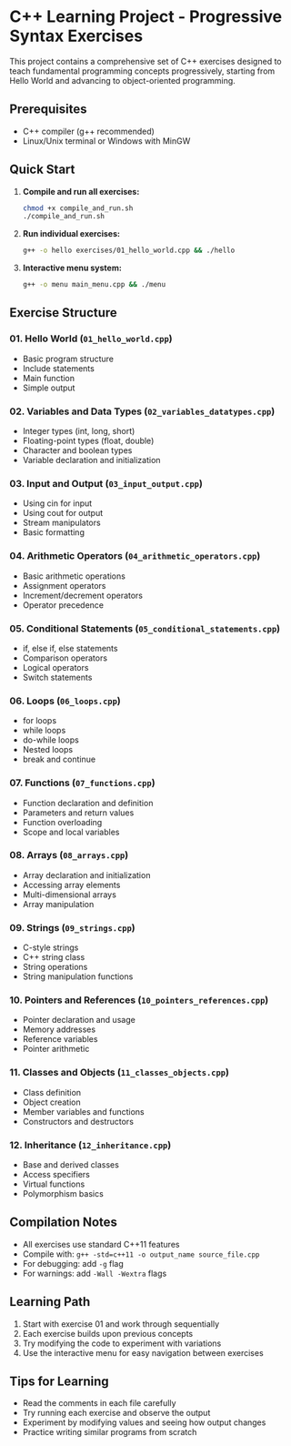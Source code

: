 # C++ Learning Project - Progressive Syntax Exercises

This project contains a comprehensive set of C++ exercises designed to teach fundamental programming concepts progressively, starting from Hello World and advancing to object-oriented programming.

## Prerequisites

- C++ compiler (g++ recommended)
- Linux/Unix terminal or Windows with MinGW

## Quick Start

1. **Compile and run all exercises:**
   ```bash
   chmod +x compile_and_run.sh
   ./compile_and_run.sh
   ```

2. **Run individual exercises:**
   ```bash
   g++ -o hello exercises/01_hello_world.cpp && ./hello
   ```

3. **Interactive menu system:**
   ```bash
   g++ -o menu main_menu.cpp && ./menu
   ```

## Exercise Structure

### 01. Hello World (`01_hello_world.cpp`)
- Basic program structure
- Include statements
- Main function
- Simple output

### 02. Variables and Data Types (`02_variables_datatypes.cpp`)
- Integer types (int, long, short)
- Floating-point types (float, double)
- Character and boolean types
- Variable declaration and initialization

### 03. Input and Output (`03_input_output.cpp`)
- Using cin for input
- Using cout for output
- Stream manipulators
- Basic formatting

### 04. Arithmetic Operators (`04_arithmetic_operators.cpp`)
- Basic arithmetic operations
- Assignment operators
- Increment/decrement operators
- Operator precedence

### 05. Conditional Statements (`05_conditional_statements.cpp`)
- if, else if, else statements
- Comparison operators
- Logical operators
- Switch statements

### 06. Loops (`06_loops.cpp`)
- for loops
- while loops
- do-while loops
- Nested loops
- break and continue

### 07. Functions (`07_functions.cpp`)
- Function declaration and definition
- Parameters and return values
- Function overloading
- Scope and local variables

### 08. Arrays (`08_arrays.cpp`)
- Array declaration and initialization
- Accessing array elements
- Multi-dimensional arrays
- Array manipulation

### 09. Strings (`09_strings.cpp`)
- C-style strings
- C++ string class
- String operations
- String manipulation functions

### 10. Pointers and References (`10_pointers_references.cpp`)
- Pointer declaration and usage
- Memory addresses
- Reference variables
- Pointer arithmetic

### 11. Classes and Objects (`11_classes_objects.cpp`)
- Class definition
- Object creation
- Member variables and functions
- Constructors and destructors

### 12. Inheritance (`12_inheritance.cpp`)
- Base and derived classes
- Access specifiers
- Virtual functions
- Polymorphism basics

## Compilation Notes

- All exercises use standard C++11 features
- Compile with: `g++ -std=c++11 -o output_name source_file.cpp`
- For debugging: add `-g` flag
- For warnings: add `-Wall -Wextra` flags

## Learning Path

1. Start with exercise 01 and work through sequentially
2. Each exercise builds upon previous concepts
3. Try modifying the code to experiment with variations
4. Use the interactive menu for easy navigation between exercises

## Tips for Learning

- Read the comments in each file carefully
- Try running each exercise and observe the output
- Experiment by modifying values and seeing how output changes
- Practice writing similar programs from scratch
